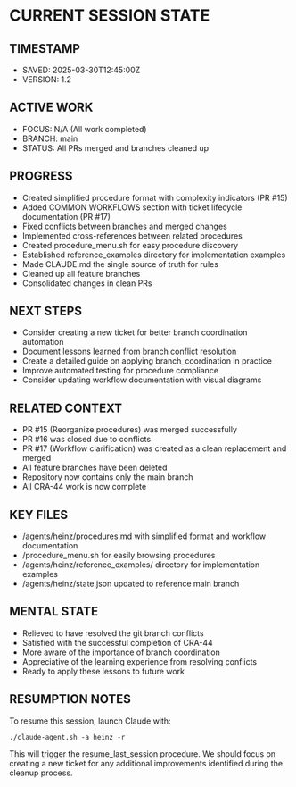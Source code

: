 # CURRENT SESSION STATE

## TIMESTAMP
- SAVED: 2025-03-30T12:45:00Z
- VERSION: 1.2

## ACTIVE WORK
- FOCUS: N/A (All work completed)
- BRANCH: main
- STATUS: All PRs merged and branches cleaned up

## PROGRESS
- Created simplified procedure format with complexity indicators (PR #15)
- Added COMMON WORKFLOWS section with ticket lifecycle documentation (PR #17)
- Fixed conflicts between branches and merged changes
- Implemented cross-references between related procedures
- Created procedure_menu.sh for easy procedure discovery
- Established reference_examples directory for implementation examples
- Made CLAUDE.md the single source of truth for rules
- Cleaned up all feature branches
- Consolidated changes in clean PRs

## NEXT STEPS
- Consider creating a new ticket for better branch coordination automation
- Document lessons learned from branch conflict resolution
- Create a detailed guide on applying branch_coordination in practice
- Improve automated testing for procedure compliance
- Consider updating workflow documentation with visual diagrams

## RELATED CONTEXT
- PR #15 (Reorganize procedures) was merged successfully
- PR #16 was closed due to conflicts
- PR #17 (Workflow clarification) was created as a clean replacement and merged
- All feature branches have been deleted
- Repository now contains only the main branch
- All CRA-44 work is now complete

## KEY FILES
- /agents/heinz/procedures.md with simplified format and workflow documentation
- /procedure_menu.sh for easily browsing procedures
- /agents/heinz/reference_examples/ directory for implementation examples
- /agents/heinz/state.json updated to reference main branch

## MENTAL STATE
- Relieved to have resolved the git branch conflicts
- Satisfied with the successful completion of CRA-44
- More aware of the importance of branch coordination
- Appreciative of the learning experience from resolving conflicts
- Ready to apply these lessons to future work

## RESUMPTION NOTES
To resume this session, launch Claude with:
```
./claude-agent.sh -a heinz -r
```
This will trigger the resume_last_session procedure. We should focus on creating a new ticket for any additional improvements identified during the cleanup process.